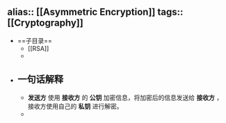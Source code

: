 alias:: [[Asymmetric Encryption]]
tags:: [[Cryptography]]
---

- ==子目录==
	- [[RSA]]
	-
- ## 一句话解释
	- **发送方** 使用 **接收方** 的 **公钥** 加密信息，将加密后的信息发送给 **接收方** ，接收方使用自己的 **私钥** 进行解密。
	-
